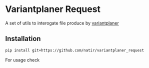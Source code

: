 # Variantplaner Request

A set of utils to interogate file produce by [variantplaner](https://github.com/natir/variantplaner)

## Installation

```bash
pip install git+https://github.com/natir/variantplaner_request
```

For usage check
